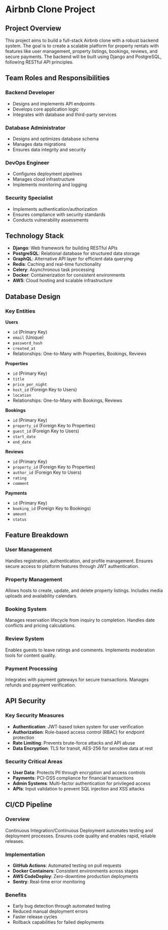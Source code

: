 # Airbnb Clone Project

## Project Overview
This project aims to build a full-stack Airbnb clone with a robust backend system. The goal is to create a scalable platform for property rentals with features like user management, property listings, bookings, reviews, and secure payments. The backend will be built using Django and PostgreSQL, following RESTful API principles.

## Team Roles and Responsibilities
### Backend Developer
- Designs and implements API endpoints
- Develops core application logic
- Integrates with database and third-party services

### Database Administrator
- Designs and optimizes database schema
- Manages data migrations
- Ensures data integrity and security

### DevOps Engineer
- Configures deployment pipelines
- Manages cloud infrastructure
- Implements monitoring and logging

### Security Specialist
- Implements authentication/authorization
- Ensures compliance with security standards
- Conducts vulnerability assessments

## Technology Stack
- **Django**: Web framework for building RESTful APIs
- **PostgreSQL**: Relational database for structured data storage
- **GraphQL**: Alternative API layer for efficient data querying
- **Redis**: Caching and real-time functionality
- **Celery**: Asynchronous task processing
- **Docker**: Containerization for consistent environments
- **AWS**: Cloud hosting and scalable infrastructure

## Database Design
### Key Entities
**Users**
- `id` (Primary Key)
- `email` (Unique)
- `password_hash`
- `created_at`
- Relationships: One-to-Many with Properties, Bookings, Reviews

**Properties**
- `id` (Primary Key)
- `title`
- `price_per_night`
- `host_id` (Foreign Key to Users)
- `location`
- Relationships: One-to-Many with Bookings, Reviews

**Bookings**
- `id` (Primary Key)
- `property_id` (Foreign Key to Properties)
- `guest_id` (Foreign Key to Users)
- `start_date`
- `end_date`

**Reviews**
- `id` (Primary Key)
- `property_id` (Foreign Key to Properties)
- `author_id` (Foreign Key to Users)
- `rating`
- `comment`

**Payments**
- `id` (Primary Key)
- `booking_id` (Foreign Key to Bookings)
- `amount`
- `status`

## Feature Breakdown
### User Management
Handles registration, authentication, and profile management. Ensures secure access to platform features through JWT authentication.

### Property Management
Allows hosts to create, update, and delete property listings. Includes media uploads and availability calendars.

### Booking System
Manages reservation lifecycle from inquiry to completion. Handles date conflicts and pricing calculations.

### Review System
Enables guests to leave ratings and comments. Implements moderation tools for content quality.

### Payment Processing
Integrates with payment gateways for secure transactions. Manages refunds and payment verification.

## API Security
### Key Security Measures
- **Authentication**: JWT-based token system for user verification
- **Authorization**: Role-based access control (RBAC) for endpoint protection
- **Rate Limiting**: Prevents brute-force attacks and API abuse
- **Data Encryption**: TLS for transit, AES-256 for sensitive data at rest

### Security Critical Areas
- **User Data**: Protects PII through encryption and access controls
- **Payments**: PCI-DSS compliance for financial transactions
- **Admin Systems**: Multi-factor authentication for privileged access
- **APIs**: Input validation to prevent SQL injection and XSS attacks

## CI/CD Pipeline
### Overview
Continuous Integration/Continuous Deployment automates testing and deployment processes. Ensures code quality and enables rapid, reliable releases.

### Implementation
- **GitHub Actions**: Automated testing on pull requests
- **Docker Containers**: Consistent environments across stages
- **AWS CodeDeploy**: Zero-downtime production deployments
- **Sentry**: Real-time error monitoring

### Benefits
- Early bug detection through automated testing
- Reduced manual deployment errors
- Faster release cycles
- Rollback capabilities for failed deployments